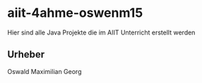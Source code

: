 # aiit-4ahme-oswenm15

Hier sind alle Java Projekte die im AIIT Unterricht erstellt werden

## Urheber
Oswald Maximilian Georg
